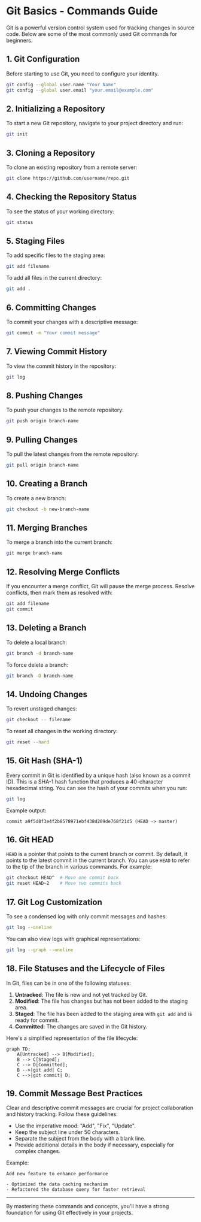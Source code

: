 
# Git Basics - Commands Guide

Git is a powerful version control system used for tracking changes in source code. Below are some of the most commonly used Git commands for beginners.

## 1. Git Configuration
Before starting to use Git, you need to configure your identity.

```bash
git config --global user.name "Your Name"
git config --global user.email "your.email@example.com"
```

## 2. Initializing a Repository
To start a new Git repository, navigate to your project directory and run:

```bash
git init
```

## 3. Cloning a Repository
To clone an existing repository from a remote server:

```bash
git clone https://github.com/username/repo.git
```

## 4. Checking the Repository Status
To see the status of your working directory:

```bash
git status
```

## 5. Staging Files
To add specific files to the staging area:

```bash
git add filename
```

To add all files in the current directory:

```bash
git add .
```

## 6. Committing Changes
To commit your changes with a descriptive message:

```bash
git commit -m "Your commit message"
```

## 7. Viewing Commit History
To view the commit history in the repository:

```bash
git log
```

## 8. Pushing Changes
To push your changes to the remote repository:

```bash
git push origin branch-name
```

## 9. Pulling Changes
To pull the latest changes from the remote repository:

```bash
git pull origin branch-name
```

## 10. Creating a Branch
To create a new branch:

```bash
git checkout -b new-branch-name
```

## 11. Merging Branches
To merge a branch into the current branch:

```bash
git merge branch-name
```

## 12. Resolving Merge Conflicts
If you encounter a merge conflict, Git will pause the merge process. Resolve conflicts, then mark them as resolved with:

```bash
git add filename
git commit
```

## 13. Deleting a Branch
To delete a local branch:

```bash
git branch -d branch-name
```

To force delete a branch:

```bash
git branch -D branch-name
```

## 14. Undoing Changes
To revert unstaged changes:

```bash
git checkout -- filename
```

To reset all changes in the working directory:

```bash
git reset --hard
```

## 15. Git Hash (SHA-1)
Every commit in Git is identified by a unique hash (also known as a commit ID). This is a SHA-1 hash function that produces a 40-character hexadecimal string. You can see the hash of your commits when you run:

```bash
git log
```

Example output:

```
commit a9f5d8f3e4f2b8578971ebf438d209de768f21d5 (HEAD -> master)
```

## 16. Git HEAD
`HEAD` is a pointer that points to the current branch or commit. By default, it points to the latest commit in the current branch. You can use `HEAD` to refer to the tip of the branch in various commands. For example:

```bash
git checkout HEAD^  # Move one commit back
git reset HEAD~2    # Move two commits back
```

## 17. Git Log Customization
To see a condensed log with only commit messages and hashes:

```bash
git log --oneline
```

You can also view logs with graphical representations:

```bash
git log --graph --oneline
```

## 18. File Statuses and the Lifecycle of Files
In Git, files can be in one of the following statuses:

1. **Untracked**: The file is new and not yet tracked by Git.
2. **Modified**: The file has changes but has not been added to the staging area.
3. **Staged**: The file has been added to the staging area with `git add` and is ready for commit.
4. **Committed**: The changes are saved in the Git history.

Here's a simplified representation of the file lifecycle:

```mermaid
graph TD;
    A[Untracked] --> B[Modified];
    B --> C[Staged];
    C --> D[Committed];
    B -->|git add| C;
    C -->|git commit| D;
```

## 19. Commit Message Best Practices
Clear and descriptive commit messages are crucial for project collaboration and history tracking. Follow these guidelines:

- Use the imperative mood: "Add", "Fix", "Update".
- Keep the subject line under 50 characters.
- Separate the subject from the body with a blank line.
- Provide additional details in the body if necessary, especially for complex changes.

Example:

```
Add new feature to enhance performance

- Optimized the data caching mechanism
- Refactored the database query for faster retrieval
```

---

By mastering these commands and concepts, you'll have a strong foundation for using Git effectively in your projects.
